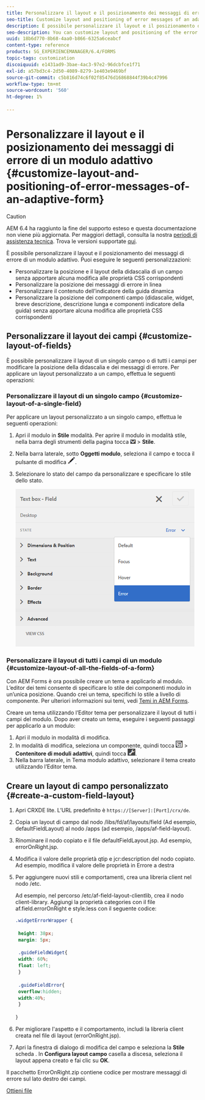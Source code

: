 ```yaml
---
title: Personalizzare il layout e il posizionamento dei messaggi di errore di un modulo adattivo
seo-title: Customize layout and positioning of error messages of an adaptive form
description: È possibile personalizzare il layout e il posizionamento dei messaggi di errore di un adattatore per.
seo-description: You can customize layout and positioning of the error messages of an adaptive for.
uuid: 18b6d770-8b68-4aa0-b866-6325a6ceabcf
content-type: reference
products: SG_EXPERIENCEMANAGER/6.4/FORMS
topic-tags: customization
discoiquuid: e1431ad9-3bae-4ac3-97e2-96dcbfce1f71
exl-id: a57bd3c4-2d50-4089-8279-1e403e9469bf
source-git-commit: c5b816d74c6f02f85476d16868844f39b4c47996
workflow-type: tm+mt
source-wordcount: '560'
ht-degree: 1%

---
```


# Personalizzare il layout e il posizionamento dei messaggi di errore di un modulo adattivo {#customize-layout-and-positioning-of-error-messages-of-an-adaptive-form}

>[!CAUTION]
>
>AEM 6.4 ha raggiunto la fine del supporto esteso e questa documentazione non viene più aggiornata. Per maggiori dettagli, consulta la nostra [periodi di assistenza tecnica](https://helpx.adobe.com/it/support/programs/eol-matrix.html). Trova le versioni supportate [qui](https://experienceleague.adobe.com/docs/).

È possibile personalizzare il layout e il posizionamento dei messaggi di errore di un modulo adattivo. Puoi eseguire le seguenti personalizzazioni:

* Personalizzare la posizione e il layout della didascalia di un campo senza apportare alcuna modifica alle proprietà CSS corrispondenti
* Personalizzare la posizione dei messaggi di errore in linea
* Personalizzare il contenuto dell’indicatore della guida dinamica
* Personalizzare la posizione dei componenti campo (didascalie, widget, breve descrizione, descrizione lunga e componenti indicatore della guida) senza apportare alcuna modifica alle proprietà CSS corrispondenti

## Personalizzare il layout dei campi {#customize-layout-of-fields}

È possibile personalizzare il layout di un singolo campo o di tutti i campi per modificare la posizione della didascalia e dei messaggi di errore. Per applicare un layout personalizzato a un campo, effettua le seguenti operazioni:

### Personalizzare il layout di un singolo campo {#customize-layout-of-a-single-field}

Per applicare un layout personalizzato a un singolo campo, effettua le seguenti operazioni:

1. Apri il modulo in **Stile** modalità. Per aprire il modulo in modalità stile, nella barra degli strumenti della pagina tocca ![elenco a discesa canvas](assets/canvas-drop-down.png) > **Stile**.
1. Nella barra laterale, sotto **Oggetti modulo**, seleziona il campo e tocca il pulsante di modifica ![pulsante di modifica](assets/edit-button.png).
1. Selezionare lo stato del campo da personalizzare e specificare lo stile dello stato.

   ![Specifica dello stile in linea di un campo](assets/edit-error-state.png)

### Personalizzare il layout di tutti i campi di un modulo {#customize-layout-of-all-the-fields-of-a-form}

Con AEM Forms è ora possibile creare un tema e applicarlo al modulo. L’editor dei temi consente di specificare lo stile dei componenti modulo in un’unica posizione. Quando crei un tema, specifichi lo stile a livello di componente. Per ulteriori informazioni sui temi, vedi [Temi in AEM Forms](/help/forms/using/themes.md).

Creare un tema utilizzando l’Editor tema per personalizzare il layout di tutti i campi del modulo. Dopo aver creato un tema, eseguire i seguenti passaggi per applicarlo a un modulo:

1. Apri il modulo in modalità di modifica.
1. In modalità di modifica, seleziona un componente, quindi tocca ![a livello di campo](assets/field-level.png) > **Contenitore di moduli adattivi**, quindi tocca ![cmppr](assets/cmppr.png).
1. Nella barra laterale, in Tema modulo adattivo, selezionare il tema creato utilizzando l’Editor tema.

## Creare un layout di campo personalizzato {#create-a-custom-field-layout}

1. Apri CRXDE lite. L’URL predefinito è `https://[Server]:[Port]/crx/de`.
1. Copia un layout di campo dal nodo /libs/fd/af/layouts/field (Ad esempio, defaultFieldLayout) al nodo /apps (ad esempio, /apps/af-field-layout).
1. Rinominare il nodo copiato e il file defaultFieldLayout.jsp. Ad esempio, errorOnRight.jsp.

1. Modifica il valore delle proprietà qtip e jcr:description del nodo copiato. Ad esempio, modifica il valore delle proprietà in Errore a destra

1. Per aggiungere nuovi stili e comportamenti, crea una libreria client nel nodo /etc.

   Ad esempio, nel percorso /etc/af-field-layout-clientlib, crea il nodo client-library. Aggiungi la proprietà categories con il file af.field.errorOnRight e style.less con il seguente codice:

   ```css
   .widgetErrorWrapper {
   
    height: 38px;
    margin: 5px;
   
    .guideFieldWidget{
    width: 60%;
    float: left; 
    }
   
    .guideFieldError{
    overflow:hidden;
    width:40%; 
    }
   
   }
   ```

1. Per migliorare l&#39;aspetto e il comportamento, includi la libreria client creata nel file di layout (errorOnRight.jsp).
1. Apri la finestra di dialogo di modifica del campo e seleziona la **Stile** scheda . In **Configura layout campo** casella a discesa, seleziona il layout appena creato e fai clic su **OK**.

Il pacchetto ErrorOnRight.zip contiene codice per mostrare messaggi di errore sul lato destro dei campi.

[Ottieni file](assets/erroronright.zip)
